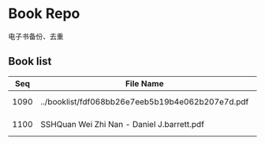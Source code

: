 Book Repo
=========

电子书备份、去重

Book list
---------

| Seq | File Name | Size | MD5 |
| --- | --------- | ---- | --- |
| 1090 | ../booklist/fdf068bb26e7eeb5b19b4e062b207e7d.pdf | 14.1 MB | fdf068bb26e7eeb5b19b4e062b207e7d | 
| 1100 | SSHQuan Wei Zhi Nan - Daniel J.barrett.pdf | 14.1 MB | fdf068bb26e7eeb5b19b4e062b207e7d | 
